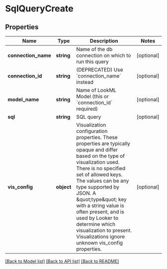 # SqlQueryCreate

## Properties
Name | Type | Description | Notes
------------ | ------------- | ------------- | -------------
**connection_name** | **string** | Name of the db connection on which to run this query | [optional] 
**connection_id** | **string** | (DEPRECATED) Use &#x60;connection_name&#x60; instead | [optional] 
**model_name** | **string** | Name of LookML Model (this or &#x60;connection_id&#x60; required) | [optional] 
**sql** | **string** | SQL query | [optional] 
**vis_config** | **object** | Visualization configuration properties. These properties are typically opaque and differ based on the type of visualization used. There is no specified set of allowed keys. The values can be any type supported by JSON. A \&quot;type\&quot; key with a string value is often present, and is used by Looker to determine which visualization to present. Visualizations ignore unknown vis_config properties. | [optional] 

[[Back to Model list]](../README.md#documentation-for-models) [[Back to API list]](../README.md#documentation-for-api-endpoints) [[Back to README]](../README.md)


